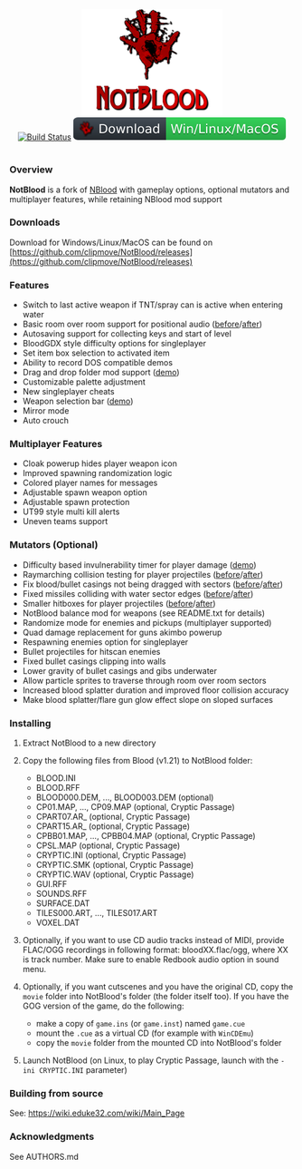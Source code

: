 <p align="center">
  <!-- logo -->
  <a href="https://github.com/clipmove/NotBlood" target="_blank"><img src="https://raw.githubusercontent.com/clipmove/NotBlood/master/.github/workflows/logo.png"></a>
  <br>
  <!-- primary badges -------------------------------------->
  <a href="https://github.com/clipmove/NotBlood/actions/workflows/build.yml" target"_blank"><img src="https://github.com/clipmove/NotBlood/actions/workflows/build.yml/badge.svg?style=flat-square" alt="Build Status"></a>
  <a href="https://github.com/clipmove/NotBlood/releases" target"_blank"><img src="https://raw.githubusercontent.com/clipmove/NotBlood/master/.github/workflows/download.svg?style=flat-square" alt="Github Download"></a>
</p><h1></h1>

### Overview
**NotBlood** is a fork of [NBlood](https://github.com/nukeykt/NBlood) with gameplay options, optional mutators and multiplayer features, while retaining NBlood mod support

### Downloads
Download for Windows/Linux/MacOS can be found on [https://github.com/clipmove/NotBlood/releases](https://github.com/clipmove/NotBlood/releases)

### Features
* Switch to last active weapon if TNT/spray can is active when entering water
* Basic room over room support for positional audio ([before](https://clipmove.github.io/notbloodvids/roomoverroomaudio_before.mp4)/[after](https://clipmove.github.io/notbloodvids/roomoverroomaudio_after.mp4))
* Autosaving support for collecting keys and start of level
* BloodGDX style difficulty options for singleplayer
* Set item box selection to activated item
* Ability to record DOS compatible demos
* Drag and drop folder mod support ([demo](https://clipmove.github.io/notbloodvids/draganddropsupport.mp4))
* Customizable palette adjustment
* New singleplayer cheats
* Weapon selection bar ([demo](https://clipmove.github.io/notbloodvids/weaponselectbar.mp4))
* Mirror mode
* Auto crouch

### Multiplayer Features
* Cloak powerup hides player weapon icon
* Improved spawning randomization logic
* Colored player names for messages
* Adjustable spawn weapon option
* Adjustable spawn protection
* UT99 style multi kill alerts
* Uneven teams support

### Mutators (Optional)
* Difficulty based invulnerability timer for player damage ([demo](https://clipmove.github.io/notbloodvids/invultimer.mp4))
* Raymarching collision testing for player projectiles ([before](https://clipmove.github.io/notbloodvids/raymarchbefore.mp4)/[after](https://clipmove.github.io/notbloodvids/raymarchafter.mp4))
* Fix blood/bullet casings not being dragged with sectors ([before](https://clipmove.github.io/notbloodvids/decalsbefore.mp4)/[after](https://clipmove.github.io/notbloodvids/decalsafter.mp4))
* Fixed missiles colliding with water sector edges ([before](https://clipmove.github.io/notbloodvids/sectorbefore.mp4)/[after](https://clipmove.github.io/notbloodvids/sectorafter.mp4))
* Smaller hitboxes for player projectiles ([before](https://clipmove.github.io/notbloodvids/projectilesizebefore.mp4)/[after](https://clipmove.github.io/notbloodvids/projectilesizeafter.mp4))
* NotBlood balance mod for weapons (see README.txt for details)
* Randomize mode for enemies and pickups (multiplayer supported)
* Quad damage replacement for guns akimbo powerup
* Respawning enemies option for singleplayer
* Bullet projectiles for hitscan enemies
* Fixed bullet casings clipping into walls
* Lower gravity of bullet casings and gibs underwater
* Allow particle sprites to traverse through room over room sectors
* Increased blood splatter duration and improved floor collision accuracy
* Make blood splatter/flare gun glow effect slope on sloped surfaces
</details>

### Installing
1. Extract NotBlood to a new directory
2. Copy the following files from Blood (v1.21) to NotBlood folder:
   * BLOOD.INI
   * BLOOD.RFF
   * BLOOD000.DEM, ..., BLOOD003.DEM (optional)
   * CP01.MAP, ..., CP09.MAP (optional, Cryptic Passage)
   * CPART07.AR_ (optional, Cryptic Passage)
   * CPART15.AR_ (optional, Cryptic Passage)
   * CPBB01.MAP, ..., CPBB04.MAP (optional, Cryptic Passage)
   * CPSL.MAP (optional, Cryptic Passage)
   * CRYPTIC.INI (optional, Cryptic Passage)
   * CRYPTIC.SMK (optional, Cryptic Passage)
   * CRYPTIC.WAV (optional, Cryptic Passage)
   * GUI.RFF
   * SOUNDS.RFF
   * SURFACE.DAT
   * TILES000.ART, ..., TILES017.ART
   * VOXEL.DAT

3. Optionally, if you want to use CD audio tracks instead of MIDI, provide FLAC/OGG recordings in following format: bloodXX.flac/ogg, where XX is track number. Make sure to enable Redbook audio option in sound menu.
4. Optionally, if you want cutscenes and you have the original CD, copy the `movie` folder into NotBlood's folder (the folder itself too).
If you have the GOG version of the game, do the following:
   * make a copy of `game.ins` (or `game.inst`) named `game.cue`
   * mount the `.cue` as a virtual CD (for example with `WinCDEmu`)
   * copy the `movie` folder from the mounted CD into NotBlood's folder
5. Launch NotBlood (on Linux, to play Cryptic Passage, launch with the `-ini CRYPTIC.INI` parameter)
</details>

### Building from source
See: https://wiki.eduke32.com/wiki/Main_Page

### Acknowledgments
  See AUTHORS.md